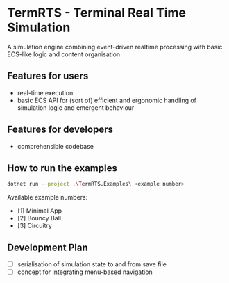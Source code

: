 # TermRTS - Terminal Real Time Simulation

A simulation engine combining event-driven realtime processing with basic ECS-like logic and content organisation.

## Features for users

- real-time execution
- basic ECS API for (sort of) efficient and ergonomic handling of simulation logic and emergent behaviour

## Features for developers

- comprehensible codebase

## How to run the examples

```sh
dotnet run --project .\TermRTS.Examples\ <example number>
```

Available example numbers:
 - [1] Minimal App
 - [2] Bouncy Ball
 - [3] Circuitry

## Development Plan

 - [ ] serialisation of simulation state to and from save file
 - [ ] concept for integrating menu-based navigation
